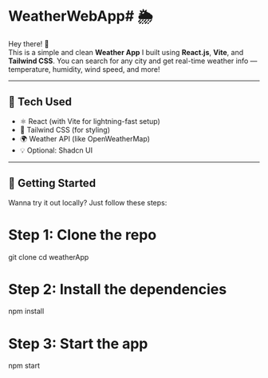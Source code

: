 # WeatherWebApp# 🌦️ 

Hey there! 👋  
This is a simple and clean **Weather App** I built using **React.js**, **Vite**, and **Tailwind CSS**. You can search for any city and get real-time weather info — temperature, humidity, wind speed, and more!

---

## 🔧 Tech Used

- ⚛️ React (with Vite for lightning-fast setup)
- 🎨 Tailwind CSS (for styling)
- 🌍 Weather API (like OpenWeatherMap)
- 💡 Optional: Shadcn UI

---

## 🚀 Getting Started

Wanna try it out locally? Just follow these steps:


# Step 1: Clone the repo
git clone 
cd weatherApp

# Step 2: Install the dependencies
npm install

# Step 3: Start the app
npm start
